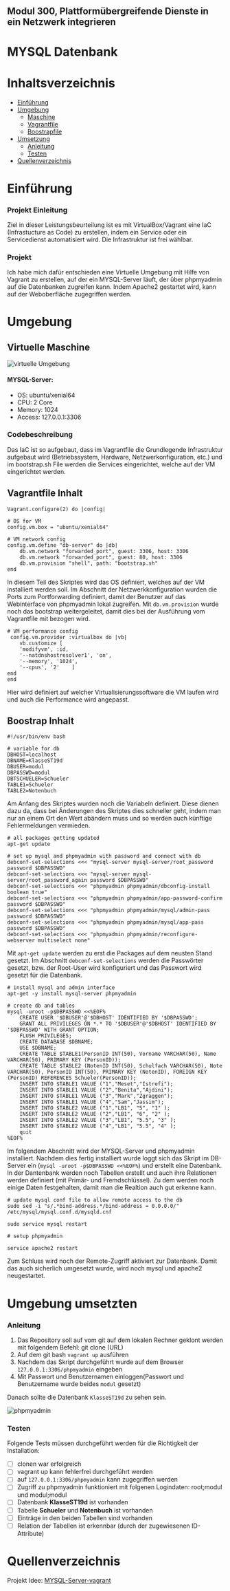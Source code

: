 ## Modul 300, Plattformübergreifende Dienste in ein Netzwerk integrieren
# MYSQL Datenbank 

# Inhaltsverzeichnis

- [Einführung](#Einführung)
- [Umgebung](#Umgebung)
    - [Maschine](#virtuelle-maschine)
    - [Vagrantfile](#vagrantfile-inhalt)
    - [Boostrapfile](#boostrap-inhalt)
- [Umsetzung](#umgebung-umsetzten)
    - [Anleitung](#anleitung)
    - [Testen](#testen) 
- [Quellenverzeichnis](#quellenverzeichnis)

# Einführung
### Projekt Einleitung
Ziel in dieser Leistungsbeurteilung ist es mit VirtualBox/Vagrant eine IaC (Infrastucture as Code) zu erstellen, indem ein Service oder ein Servicedienst automatisiert wird. Die Infrastruktur ist frei wählbar.

### Projekt
Ich habe mich dafür entschieden eine Virtuelle Umgebung mit Hilfe von Vagrant zu erstellen, auf der ein MYSQL-Server läuft, der über phpmyadmin auf die Datenbanken zugreifen kann. Indem Apache2 gestartet wird, kann auf der Weboberfläche zugegriffen werden. 

# Umgebung
## Virtuelle Maschine

![virtuelle Umgebung](https://github.com/istrefimeset/M300-Services/blob/main/LB2/Images/Umgebung.png)

#### MYSQL-Server:
- OS: ubuntu/xenial64
- CPU: 2 Core
- Memory: 1024
- Access: 127.0.0.1:3306

### Codebeschreibung
Das IaC ist so aufgebaut, dass im Vagrantfile die Grundlegende Infrastruktur aufgebaut wird (Betriebssystem, Hardware, Netzwerkonfiguration, etc.) und im bootstrap.sh File werden die Services eingerichtet, welche auf der VM eingerichtet werden. 

## Vagrantfile Inhalt

>
    Vagrant.configure(2) do |config|

    # OS for VM
    config.vm.box = "ubuntu/xenial64"

    # VM network config
    config.vm.define "db-server" do |db|
        db.vm.network "forwarded_port", guest: 3306, host: 3306
        db.vm.network "forwarded_port", guest: 80, host: 3306
        db.vm.provision "shell", path: "bootstrap.sh"
    end

In diesem Teil des Skriptes wird das OS definiert, welches auf der VM installiert werden soll.
Im Abschnitt der Netzwerkkonfiguration wurden die Ports zum Portforwarding definiert, damit der Benutzer auf das Webinterface von phpmyadmin lokal zugreifen. Mit `db.vm.provision` wurde noch das bootstrap weitergeleitet, damit dies bei der Ausführung vom Vagrantfile mit bezogen wird.

>
    # VM performance config
     config.vm.provider :virtualbox do |vb|
        vb.customize [
        'modifyvm', :id,
        '--natdnshostresolver1', 'on',
        '--memory', '1024',
        '--cpus', '2'    ] 
    end
    end  

Hier wird definiert auf welcher Virtualisierungssoftware die VM laufen wird und auch die Performance wird angepasst.

## Boostrap Inhalt

>
    #!/usr/bin/env bash

    # variable for db
    DBHOST=localhost
    DBNAME=KlasseST19d
    DBUSER=modul
    DBPASSWD=modul
    DBTSCHUELER=Schueler
    TABLE1=Schueler
    TABLE2=Notenbuch

Am Anfang des Skriptes wurden noch die Variabeln definiert. Diese dienen dazu da, dass bei Änderungen des Skriptes dies schneller geht, indem man nur an einem Ort den Wert abändern muss und so werden auch künftige Fehlermeldungen vermieden.

> 
    # all packages getting updated
    apt-get update

    # set up mysql and phpmyadmin with password and connect with db
    debconf-set-selections <<< "mysql-server mysql-server/root_password password $DBPASSWD"
    debconf-set-selections <<< "mysql-server mysql-server/root_password_again password $DBPASSWD"
    debconf-set-selections <<< "phpmyadmin phpmyadmin/dbconfig-install boolean true"
    debconf-set-selections <<< "phpmyadmin phpmyadmin/app-password-confirm password $DBPASSWD"
    debconf-set-selections <<< "phpmyadmin phpmyadmin/mysql/admin-pass password $DBPASSWD"
    debconf-set-selections <<< "phpmyadmin phpmyadmin/mysql/app-pass password $DBPASSWD"
    debconf-set-selections <<< "phpmyadmin phpmyadmin/reconfigure-webserver multiselect none"

Mit `apt-get update` werden zu erst die Packages auf dem neusten Stand gesetzt.
Im Abschnitt `debconf-set-selections` werden die Passwörter gesetzt, bzw. der Root-User wird konfiguriert und das Passwort wird gesetzt für die Datenbank.

> 
    # install mysql and admin interface
    apt-get -y install mysql-server phpmyadmin

    # create db and tables
    mysql -uroot -p$DBPASSWD <<%EOF%
	    CREATE USER '$DBUSER'@'$DBHOST' IDENTIFIED BY '$DBPASSWD';
	    GRANT ALL PRIVILEGES ON *.* TO '$DBUSER'@'$DBHOST' IDENTIFIED BY '$DBPASSWD' WITH GRANT OPTION;
	    FLUSH PRIVILEGES;
	    CREATE DATABASE $DBNAME;
	    USE $DBNAME;
	    CREATE TABLE $TABLE1(PersonID INT(50), Vorname VARCHAR(50), Name VARCHAR(50), PRIMARY KEY (PersonID));
	    CREATE TABLE $TABLE2 (NotenID INT(50), Schulfach VARCHAR(50), Note VARCHAR(50), PersonID INT(50), PRIMARY KEY (NotenID), FOREIGN KEY (PersonID) REFERENCES Schueler(PersonID));
	    INSERT INTO $TABLE1 VALUE ("1","Meset","Istrefi");
	    INSERT INTO $TABLE1 VALUE ("2","Benita","Ajdini");
	    INSERT INTO $TABLE1 VALUE ("3","Mark","Zgraggen");
	    INSERT INTO $TABLE1 VALUE ("4","Sam","Jassim");
	    INSERT INTO $TABLE2 VALUE ("1","LB1", "5", "1" );
	    INSERT INTO $TABLE2 VALUE ("2","LB1", "6", "2" );
	    INSERT INTO $TABLE2 VALUE ("3","LB1", "5.5", "3" );
	    INSERT INTO $TABLE2 VALUE ("4","LB1", "5.5", "4" );
	    quit
    %EOF%	

Im folgendem Abschnitt wird der MYSQL-Server und phpmyadmin installiert. Nachdem dies fertig installiert wurde loggt sich das Skript im DB-Server ein (`mysql -uroot -p$DBPASSWD <<%EOF%`) und erstellt eine Datenbank. In der Dantenbank werden noch Tabellen erstellt und auch ihre Relationen werden definiert (mit Primär- und Fremdschlüssel). Zu dem werden noch einige Daten festgehalten, damit man die Realtion auch gut erkenne kann. 

>
    # update mysql conf file to allow remote access to the db
    sudo sed -i "s/.*bind-address.*/bind-address = 0.0.0.0/" /etc/mysql/mysql.conf.d/mysqld.cnf

    sudo service mysql restart

    # setup phpmyadmin

    service apache2 restart

Zum Schluss wird noch der Remote-Zugriff aktiviert zur Datenbank. 
Damit das auch sicherlich umgesetzt wurde, wird noch mysql und apache2 neugestartet.

# Umgebung umsetzten

### Anleitung
1. Das Repository soll auf vom git auf dem lokalen Rechner geklont werden mit folgendem Befehl: git clone (URL)
2. Auf dem git bash `vagrant up` ausführen
3. Nachdem das Skript durchgeführt wurde auf dem Browser `127.0.0.1:3306/phpmyadmin` eingeben
4. Mit Passwort und Benutzernamen einloggen(Passwort und Benutzername wurde beides `modul` gesetzt)

Danach sollte die Datenbank `KlasseST19d` zu sehen sein.

![phpmyadmin](https://github.com/istrefimeset/M300-Services/blob/main/LB2/Images/phpmyadmin.png)

### Testen

Folgende Tests müssen durchgeführt werden für die Richtigkeit der Installation:

- [ ] clonen war erfolgreich
- [ ] vagrant up kann fehlerfrei durchgeführt werden
- [ ] auf `127.0.0.1:3306/phpmyadmin` kann zugegriffen werden
- [ ] Zugriff zu phpmyadmin funktioniert mit folgenen Logindaten: root;modul und modul;modul
- [ ] Datenbank **KlasseST19d** ist vorhanden
- [ ] Tabelle **Schueler** und **Notenbuch** ist vorhanden
- [ ] Einträge in den beiden Tabellen sind vorhanden
- [ ] Relation der Tabellen ist erkennbar (durch der zugewiesenen ID-Attribute)

# Quellenverzeichnis

Projekt Idee: [MYSQL-Server-vagrant](https://www.yourtechy.com/technology/mysql-server-vagrant-virtualbox/)